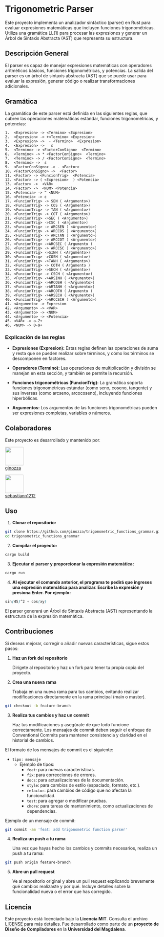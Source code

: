 # Trigonometric Parser
Este proyecto implementa un analizador sintáctico (parser) en Rust para evaluar expresiones matemáticas que incluyen funciones trigonométricas. Utiliza una gramática LL(1) para procesar las expresiones y generar un Árbol de Sintaxis Abstracta (AST) que representa su estructura.

## Descripción General
El parser es capaz de manejar expresiones matemáticas con operadores aritméticos básicos, funciones trigonométricas, y potencias. La salida del parser es un árbol de sintaxis abstracta (AST) que se puede usar para evaluar la expresión, generar código o realizar transformaciones adicionales.

## Gramática
La gramática de este parser está definida en las siguientes reglas, que cubren las operaciones matemáticas estándar, funciones trigonométricas, y potencias:

```
1.	<Expresion> -> <Termino> <Expresion>
2.	<Expresion> -> +<Termino> <Expresion>  
3.	<Expresion> ->  - <Termino>  <Expresion> 
4.	<Expresion> ->   ε
5.	<Termino> -> <FactorConSigno>  <Termino>  
6.	<Termino> -> * <FactorConSigno>  <Termino>  
7.	<Termino> -> / <FactorConSigno>  <Termino>  
8.	<Termino> ->  ε
9.	<FactorConSigno> -> - <Factor>
10.	<FactorConSigno> ->  <Factor>
11.	<Factor> -> <FuncionTrig>  <Potencia>  
12.	<Factor> -> ( <Expresion>  ) <Potencia>  
13.	<Factor> ->  <VAR> 
14.	<Factor> ->  <NUM> <Potencia>
15.	<Potencia> -> ^ <NUM> 
16.	<Potencia> -> ε
17.	<FuncionTrig> -> SEN ( <Argumento>) 
18.	<FuncionTrig> -> COS ( <Argumento>)
19.	<FuncionTrig> -> TAN ( <Argumento>) 
20.	<FuncionTrig> -> COT ( <Argumento>) 
21.	<FuncionTrig> ->SEC ( <Argumento>) 
22.	<FuncionTrig> ->CSC ( <Argumento>) 
23.	<FuncionTrig> -> ARCSEN ( <Argumento>) 
24.	<FuncionTrig> -> ARCCOS ( <Argumento>) 
25.	<FuncionTrig> -> ARCTAN ( <Argumento>) 
26.	<FuncionTrig> -> ARCCOT ( <Argumento>) 
27.	<FuncionTrig> ->ARCSEC ( Argumento ) 
28.	<FuncionTrig> -> ARCCSC ( <Argumento>) 
29.	<FuncionTrig> ->SINH ( <Argumento>) 
30.	<FuncionTrig> ->COSH ( <Argumento>) 
31.	<FuncionTrig> ->TANH ( <Argumento>) 
32.	<FuncionTrig> -> COTH ( Argumento ) 
33.	<FuncionTrig> ->SECH ( <Argumento>) 
34.	<FuncionTrig> -> CSCH ( <Argumento>) 
35.	<FuncionTrig> ->ARSINH ( <Argumento>)
36.	<FuncionTrig> ->ARCOSH ( <Argumento>)
37.	<FuncionTrig> ->ARTANH ( <Argumento>)
38.	<FuncionTrig> ->ARCOTH ( Argumento )
39.	<FuncionTrig> ->ARSECH ( <Argumento>) 
40.	<FuncionTrig> ->ARCCSCH ( <Argumento>)
41.	<Argumento> -> Expresion 
42.	<Argumento> -> <VAR> 
43.	<Argumento> -> <NUM> 
44.	<Argumento> -> <Potencia>
45.	<VAR> -> a-Z+
46.	<NUM> -> 0-9+
```

### Explicación de las reglas
- **Expresiones (Expresion):** Estas reglas definen las operaciones de suma y resta que se pueden realizar sobre términos, y cómo los términos se descomponen en factores.

- **Operadores (Termino):** Las operaciones de multiplicación y división se manejan en esta sección, y también se permite la recursión.

- **Funciones trigonométricas (FuncionTrig):** La gramática soporta funciones trigonométricas estándar (como seno, coseno, tangente) y sus inversas (como arcseno, arcocoseno), incluyendo funciones hiperbólicas.

- **Argumentos:** Los argumentos de las funciones trigonométricas pueden ser expresiones completas, variables o números.

## Colaboradores
Este proyecto es desarrollado y mantenido por:

[<img src="https://github.com/ginozza.png" width="60px;" /><br /><sub><a href="https://github.com/ginozza">ginozza</a></sub>](https://github.com/ginozza)

[<img src="https://github.com/sebastiann1212.png" width="60px;" /><br /><sub><a href="https://github.com/sebastiann1212">sebastiann1212</a></sub>](https://github.com/sebastiann1212)

## Uso
1. **Clonar el repositorio:**
```bash
git clone https://github.com/ginozza/trigonometric_functions_grammar.git
cd trigonometric_functions_grammar
```

2. **Compilar el proyecto:**
```bash
cargo build
```

3. **Ejecutar el parser y proporcionar la expresión matemática:**
```bash
cargo run
```

4. **Al ejecutar el comando anterior, el programa te pedirá que ingreses una expresión matemática para analizar. Escribe la expresión y presiona Enter. Por ejemplo:**
```scss
sin(45)^2 + cos(xy)
```

El parser generará un Árbol de Sintaxis Abstracta (AST) representando la estructura de la expresión matemática.

## Contribuciones
Si deseas mejorar, corregir o añadir nuevas características, sigue estos pasos:

1. **Haz un fork del repositorio**  

   Dirígete al repositorio y haz un fork para tener tu propia copia del proyecto.

2. **Crea una nueva rama**  

   Trabaja en una nueva rama para tus cambios, evitando realizar modificaciones directamente en la rama principal (main o master).

```bash
git checkout -b feature-branch
```

3. **Realiza tus cambios y haz un commit**

    Haz tus modificaciones y asegúrate de que todo funcione correctamente. Los mensajes de commit deben seguir el enfoque de Conventional Commits para mantener consistencia y claridad en el historial de cambios.

El formato de los mensajes de commit es el siguiente:

- `tipo: mensaje`
    - Ejemplo de tipos:
        - `feat`: para nuevas características.
        - `fix`: para correcciones de errores.
        - `docs`: para actualizaciones de la documentación.
        - `style`: para cambios de estilo (espaciado, formato, etc.).
        - `refactor`: para cambios de código que no afectan la funcionalidad.
        - `test`: para agregar o modificar pruebas.
        - `chore`: para tareas de mantenimiento, como actualizaciones de dependencias.

Ejemplo de un mensaje de commit:

```bash
git commit -am 'feat: add trigonometric function parser'
```

4. **Realiza un push a tu rama** 

    Una vez que hayas hecho los cambios y commits necesarios, realiza un push a tu rama:

```bash
git push origin feature-branch
```

5. **Abre un pull request** 

    Ve al repositorio original y abre un pull request explicando brevemente qué cambios realizaste y por qué. Incluye detalles sobre la funcionalidad nueva o el error que has corregido.

## Licencia

Este proyecto está licenciado bajo la **Licencia MIT**. Consulta el archivo [LICENSE](https://github.com/ginozza/trigonometric-parser/blob/main/LICENSE) para más detalles. Fue desarrollado como parte de un **proyecto de Diseño de Compiladores** en la **Universidad del Magdalena**.
